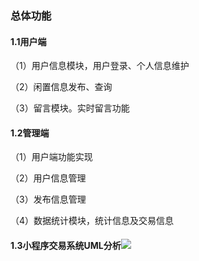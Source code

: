 ### 总体功能

#### 1.1用户端

（1）用户信息模块，用户登录、个人信息维护

（2）闲置信息发布、查询

（3）留言模块。实时留言功能

#### 1.2管理端

（1）用户端功能实现

（2）用户信息管理

（3）发布信息管理

（4）数据统计模块，统计信息及交易信息



#### 1.3小程序交易系统UML分析![](C:\Users\tcy21\Desktop\UMl.png)





